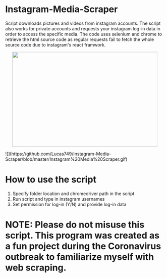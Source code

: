 # Instagram-Media-Scraper
Script downloads pictures and videos from instagram accounts. The script also works for private accounts and requests your instagram log-in data in order to access the specific media. The code uses selenium and chrome to retrieve the html source code as regular requests fail to fetch the whole source code due to instagram's react framwork.

<p align="center">
  <img width="460" height="300" src="https://github.com/Lucas749/Instagram-Media-Scraper/blob/master/Instagram%20Media%20Scraper.gif">
</p>
![](https://github.com/Lucas749/Instagram-Media-Scraper/blob/master/Instagram%20Media%20Scraper.gif)

# How to use the script
1. Specify folder location and chromedriver path in the script
2. Run script and type in instagram usernames
3. Set permission for log-in (Y/N) and provide log-in data

# NOTE: Please do not misuse this script. This program was created as a fun project during the Coronavirus outbreak to familiarize myself with web scraping. 
